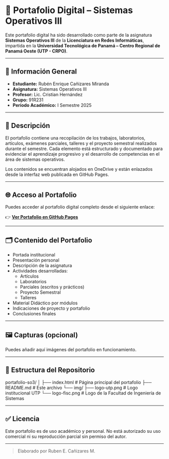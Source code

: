 # 📁 Portafolio Digital – Sistemas Operativos III

Este portafolio digital ha sido desarrollado como parte de la asignatura **Sistemas Operativos III** de la **Licenciatura en Redes Informáticas**, impartida en la **Universidad Tecnológica de Panamá – Centro Regional de Panamá Oeste (UTP - CRPO)**.

---

## 📌 Información General

- **Estudiante:** Rubén Enrique Cañizares Miranda  
- **Asignatura:** Sistemas Operativos III  
- **Profesor:** Lic. Cristian Hernández  
- **Grupo:** 91R231  
- **Período Académico:** I Semestre 2025

---

## 🧾 Descripción

El portafolio contiene una recopilación de los trabajos, laboratorios, artículos, exámenes parciales, talleres y el proyecto semestral realizados durante el semestre. Cada elemento está estructurado y documentado para evidenciar el aprendizaje progresivo y el desarrollo de competencias en el área de sistemas operativos.

Los contenidos se encuentran alojados en OneDrive y están enlazados desde la interfaz web publicada en GitHub Pages.

---

## 🌐 Acceso al Portafolio

Puedes acceder al portafolio digital completo desde el siguiente enlace:

👉 **[Ver Portafolio en GitHub Pages](https://recm0708.github.io/portafolio-so3/)**

---

## 🗂️ Contenido del Portafolio

- Portada institucional
- Presentación personal
- Descripción de la asignatura
- Actividades desarrolladas:
  - Artículos
  - Laboratorios
  - Parciales (escritos y prácticos)
  - Proyecto Semestral
  - Talleres
- Material Didáctico por módulos
- Indicaciones de proyecto y portafolio
- Conclusiones finales

---

## 🖼️ Capturas (opcional)

Puedes añadir aquí imágenes del portafolio en funcionamiento.

---

## 📁 Estructura del Repositorio

portafolio-so3/
│
├── index.html # Página principal del portafolio
├── README.md # Este archivo
└── img/
├── logo-utp.png # Logo institucional UTP
└── logo-fisc.png # Logo de la Facultad de Ingeniería de Sistemas


---

## ✅ Licencia

Este portafolio es de uso académico y personal. No está autorizado su uso comercial ni su reproducción parcial sin permiso del autor.

---

> Elaborado por Ruben E. Cañizares M.
